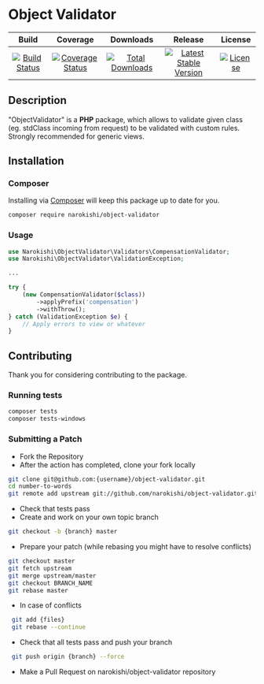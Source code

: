# Object Validator

| Build | Coverage | Downloads | Release | License |
|:--------:|:--------:|:--------:|:--------:|:--------:|
| [![Build Status](https://travis-ci.com/narokishi/object-validator.svg?branch=master)](https://travis-ci.com/narokishi/object-validator) | [![Coverage Status](https://coveralls.io/repos/github/narokishi/object-validator/badge.svg?branch=master)](https://coveralls.io/github/narokishi/object-validator?branch=master) | [![Total Downloads](https://poser.pugx.org/narokishi/object-validator/downloads)](https://packagist.org/packages/narokishi/object-validator) | [![Latest Stable Version](https://poser.pugx.org/narokishi/object-validator/v/stable)](https://packagist.org/packages/narokishi/object-validator) | [![License](https://poser.pugx.org/narokishi/object-validator/license)](https://packagist.org/packages/narokishi/object-validator) |



## Description

"ObjectValidator" is a **PHP** package, which allows to validate given class (eg. stdClass incoming from request) to be validated with custom rules. Strongly recommended for generic views.

## Installation
### Composer
Installing via [Composer](https://getcomposer.org/download/) will keep this package up to date for you.
```bash
composer require narokishi/object-validator
```
### Usage
```php
use Narokishi\ObjectValidator\Validators\CompensationValidator;
use Narokishi\ObjectValidator\ValidationException;

...

try {
    (new CompensationValidator($class))
        ->applyPrefix('compensation')
        ->withThrow();
} catch (ValidationException $e) {
    // Apply errors to view or whatever
}
```

## Contributing
Thank you for considering contributing to the package.

### Running tests
```bash
composer tests
composer tests-windows
```
### Submitting a Patch
- Fork the Repository
- After the action has completed, clone your fork locally
```bash
git clone git@github.com:{username}/object-validator.git
cd number-to-words
git remote add upstream git://github.com/narokishi/object-validator.git
```
- Check that tests pass
- Create and work on your own topic branch
```bash
git checkout -b {branch} master
```
- Prepare your patch (while rebasing you might have to resolve conflicts)
```bash
git checkout master
git fetch upstream
git merge upstream/master
git checkout BRANCH_NAME
git rebase master
```
- In case of conflicts
```bash
 git add {files}
 git rebase --continue
```
- Check that all tests pass and push your branch
```bash
 git push origin {branch} --force
```
- Make a Pull Request on narokishi/object-validator repository
